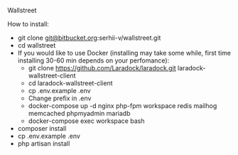 Wallstreet

How to install:

- git clone git@bitbucket.org:serhii-v/wallstreet.git
- cd wallstreet
- If you would like to use Docker (installing may take some while, first time installing 30-60 min depends on your perfomance):
    - git clone https://github.com/Laradock/laradock.git laradock-wallstreet-client
    - cd laradock-wallstreet-client
    - cp .env.example .env
    - Change prefix in .env
    - docker-compose up -d nginx php-fpm  workspace redis mailhog memcached phpmyadmin mariadb
    - docker-compose exec workspace bash
- composer install
- cp .env.example .env
- php artisan install
